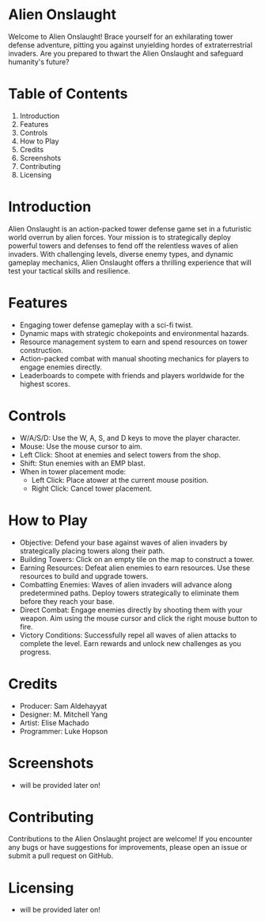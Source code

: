 # Alien Onslaught

Welcome to Alien Onslaught! Brace yourself for an exhilarating tower defense adventure, pitting you against unyielding hordes of extraterrestrial invaders. Are you prepared to thwart the Alien Onslaught and safeguard humanity's future?

# Table of Contents
1.    Introduction
2.    Features
3.    Controls
4.    How to Play
5.    Credits
6.    Screenshots
7.    Contributing
8.    Licensing

# Introduction

Alien Onslaught is an action-packed tower defense game set in a futuristic world overrun by alien forces. Your mission is to strategically deploy powerful towers and defenses to fend off the relentless waves of alien invaders. With challenging levels, diverse enemy types, and dynamic gameplay mechanics, Alien Onslaught offers a thrilling experience that will test your tactical skills and resilience.


# Features

* Engaging tower defense gameplay with a sci-fi twist.
* Dynamic maps with strategic chokepoints and environmental hazards.
* Resource management system to earn and spend resources on tower construction.
* Action-packed combat with manual shooting mechanics for players to engage enemies directly.
* Leaderboards to compete with friends and players worldwide for the highest scores.

# Controls

* W/A/S/D: Use the W, A, S, and D keys to move the player character.
* Mouse: Use the mouse cursor to aim.
* Left Click: Shoot at enemies and select towers from the shop.
* Shift: Stun enemies with an EMP blast.
* When in tower placement mode:
    * Left Click: Place atower at the current mouse position.
    * Right Click: Cancel tower placement.


# How to Play

* Objective: Defend your base against waves of alien invaders by strategically placing towers along their path.
* Building Towers: Click on an empty tile on the map to construct a tower.
* Earning Resources: Defeat alien enemies to earn resources. Use these resources to build and upgrade towers.
* Combatting Enemies: Waves of alien invaders will advance along predetermined paths. Deploy towers strategically to eliminate them before they reach your base.
* Direct Combat: Engage enemies directly by shooting them with your weapon. Aim using the mouse cursor and click the right mouse button to fire.
* Victory Conditions: Successfully repel all waves of alien attacks to complete the level. Earn rewards and unlock new challenges as you progress.

# Credits
* Producer: Sam Aldehayyat
* Designer: M. Mitchell Yang
* Artist: Elise Machado
* Programmer: Luke Hopson

# Screenshots

- will be provided later on!

# Contributing

Contributions to the Alien Onslaught project are welcome! If you encounter any bugs or have suggestions for improvements, please open an issue or submit a pull request on GitHub.

# Licensing

- will be provided later on!
















